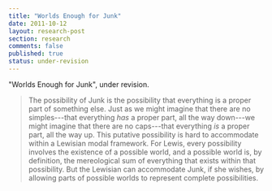 ```yaml
---
title: "Worlds Enough for Junk"
date: 2011-10-12
layout: research-post
section: research
comments: false
published: true
status: under-revision 
---
```


"Worlds Enough for Junk", under revision.

> The possibility of Junk is the possibility that everything is a proper
> part of something else. Just as we might imagine that there are no
> simples---that everything *has* a proper part, all the way down---we
> might imagine that there are no caps---that everything *is* a proper
> part, all the way up. This putative possibility is hard to
> accommodate within a Lewisian modal framework. For Lewis, every
> possibility involves the existence of a possible world, and a possible
> world is, by definition, the mereological sum of everything that
> exists within that possibility. But the Lewisian can accommodate Junk,
> if she wishes, by allowing parts of possible worlds to represent
> complete possibilities.

